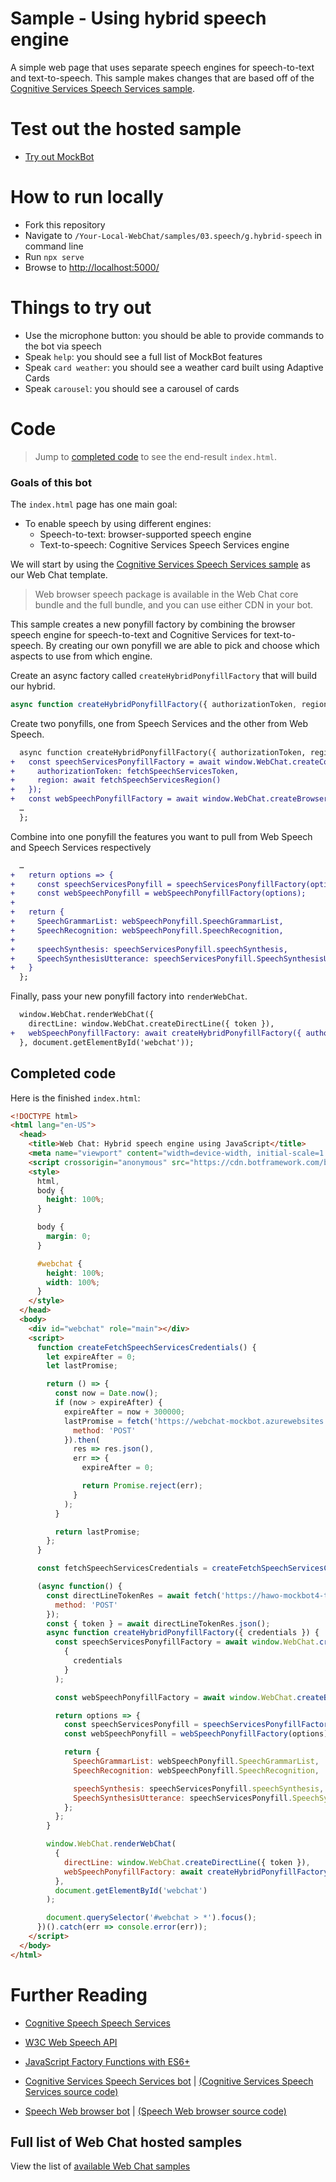 # Sample - Using hybrid speech engine

A simple web page that uses separate speech engines for speech-to-text and text-to-speech. This sample makes changes that are based off of the [Cognitive Services Speech Services sample][1].

# Test out the hosted sample

-  [Try out MockBot](https://microsoft.github.io/BotFramework-WebChat/03.speech/g.hybrid-speech)

# How to run locally

-  Fork this repository
-  Navigate to `/Your-Local-WebChat/samples/03.speech/g.hybrid-speech` in command line
-  Run `npx serve`
-  Browse to [http://localhost:5000/](http://localhost:5000/)

# Things to try out

-  Use the microphone button: you should be able to provide commands to the bot via speech
-  Speak `help`: you should see a full list of MockBot features
-  Speak `card weather`: you should see a weather card built using Adaptive Cards
-  Speak `carousel`: you should see a carousel of cards

# Code

> Jump to [completed code](#completed-code) to see the end-result `index.html`.

### Goals of this bot

The `index.html` page has one main goal:

-  To enable speech by using different engines:
   -  Speech-to-text: browser-supported speech engine
   -  Text-to-speech: Cognitive Services Speech Services engine

We will start by using the [Cognitive Services Speech Services sample][1] as our Web Chat template.

> Web browser speech package is available in the Web Chat core bundle and the full bundle, and you can use either CDN in your bot.

This sample creates a new ponyfill factory by combining the browser speech engine for speech-to-text and Cognitive Services for text-to-speech. By creating our own ponyfill we are able to pick and choose which aspects to use from which engine.

Create an async factory called `createHybridPonyfillFactory` that will build our hybrid.

<!-- prettier-ignore-start -->
```js
async function createHybridPonyfillFactory({ authorizationToken, region }) {…}
```
<!-- prettier-ignore-end -->

Create two ponyfills, one from Speech Services and the other from Web Speech.

```diff
  async function createHybridPonyfillFactory({ authorizationToken, region }) {
+   const speechServicesPonyfillFactory = await window.WebChat.createCognitiveServicesSpeechServicesPonyfillFactory({
+     authorizationToken: fetchSpeechServicesToken,
+     region: await fetchSpeechServicesRegion()
+   });
+   const webSpeechPonyfillFactory = await window.WebChat.createBrowserWebSpeechPonyfillFactory();
  …
  };
```

Combine into one ponyfill the features you want to pull from Web Speech and Speech Services respectively

```diff
  …
+   return options => {
+     const speechServicesPonyfill = speechServicesPonyfillFactory(options);
+     const webSpeechPonyfill = webSpeechPonyfillFactory(options);
+
+   return {
+     SpeechGrammarList: webSpeechPonyfill.SpeechGrammarList,
+     SpeechRecognition: webSpeechPonyfill.SpeechRecognition,
+
+     speechSynthesis: speechServicesPonyfill.speechSynthesis,
+     SpeechSynthesisUtterance: speechServicesPonyfill.SpeechSynthesisUtterance
+   }
  };

```

Finally, pass your new ponyfill factory into `renderWebChat`.

```diff
  window.WebChat.renderWebChat({
    directLine: window.WebChat.createDirectLine({ token }),
+   webSpeechPonyfillFactory: await createHybridPonyfillFactory({ authorizationToken, region })
  }, document.getElementById('webchat'));
```

## Completed code

Here is the finished `index.html`:

<!-- prettier-ignore-start -->
```html
<!DOCTYPE html>
<html lang="en-US">
  <head>
    <title>Web Chat: Hybrid speech engine using JavaScript</title>
    <meta name="viewport" content="width=device-width, initial-scale=1.0" />
    <script crossorigin="anonymous" src="https://cdn.botframework.com/botframework-webchat/latest/webchat.js"></script>
    <style>
      html,
      body {
        height: 100%;
      }

      body {
        margin: 0;
      }

      #webchat {
        height: 100%;
        width: 100%;
      }
    </style>
  </head>
  <body>
    <div id="webchat" role="main"></div>
    <script>
      function createFetchSpeechServicesCredentials() {
        let expireAfter = 0;
        let lastPromise;

        return () => {
          const now = Date.now();
          if (now > expireAfter) {
            expireAfter = now + 300000;
            lastPromise = fetch('https://webchat-mockbot.azurewebsites.net/speechservices/token', {
              method: 'POST'
            }).then(
              res => res.json(),
              err => {
                expireAfter = 0;

                return Promise.reject(err);
              }
            );
          }

          return lastPromise;
        };
      }

      const fetchSpeechServicesCredentials = createFetchSpeechServicesCredentials();

      (async function() {
        const directLineTokenRes = await fetch('https://hawo-mockbot4-token-app.blueriver-ce85e8f0.westus.azurecontainerapps.io/api/token/directline', {
          method: 'POST'
        });
        const { token } = await directLineTokenRes.json();
        async function createHybridPonyfillFactory({ credentials }) {
          const speechServicesPonyfillFactory = await window.WebChat.createCognitiveServicesSpeechServicesPonyfillFactory(
            {
              credentials
            }
          );

          const webSpeechPonyfillFactory = await window.WebChat.createBrowserWebSpeechPonyfillFactory();

          return options => {
            const speechServicesPonyfill = speechServicesPonyfillFactory(options);
            const webSpeechPonyfill = webSpeechPonyfillFactory(options);

            return {
              SpeechGrammarList: webSpeechPonyfill.SpeechGrammarList,
              SpeechRecognition: webSpeechPonyfill.SpeechRecognition,

              speechSynthesis: speechServicesPonyfill.speechSynthesis,
              SpeechSynthesisUtterance: speechServicesPonyfill.SpeechSynthesisUtterance
            };
          };
        }

        window.WebChat.renderWebChat(
          {
            directLine: window.WebChat.createDirectLine({ token }),
            webSpeechPonyfillFactory: await createHybridPonyfillFactory({ credentials: fetchSpeechServicesCredentials })
          },
          document.getElementById('webchat')
        );

        document.querySelector('#webchat > *').focus();
      })().catch(err => console.error(err));
    </script>
  </body>
</html>
```
<!-- prettier-ignore-end -->

# Further Reading

-  [Cognitive Speech Speech Services](https://azure.microsoft.com/en-us/services/cognitive-services/speech-services/)
-  [W3C Web Speech API](https://w3c.github.io/speech-api/)
-  [JavaScript Factory Functions with ES6+](https://medium.com/javascript-scene/javascript-factory-functions-with-es6-4d224591a8b1)

-  [Cognitive Services Speech Services bot](https://microsoft.github.io/BotFramework-WebChat/03.speech/b.cognitive-speech-services-js) | [(Cognitive Services Speech Services source code)](https://github.com/microsoft/BotFramework-WebChat/tree/main/samples/03.speech/b.cognitive-speech-services-js)
-  [Speech Web browser bot](https://microsoft.github.io/BotFramework-WebChat/03.speech/g.hybrid-speech) | [(Speech Web browser source code)](https://github.com/microsoft/BotFramework-WebChat/tree/main/samples/03.speech/g.hybrid-speech)

## Full list of Web Chat hosted samples

View the list of [available Web Chat samples](https://github.com/microsoft/BotFramework-WebChat/tree/main/samples)

[1]: ../b.cognitive-speech-services-js/README.md
